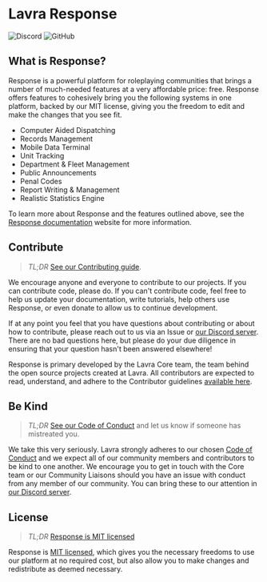 # Lavra Response

![Discord](https://img.shields.io/discord/270672972694552576?label=discord)
![GitHub](https://img.shields.io/github/license/lavrahq/response)

## What is Response?

Response is a powerful platform for roleplaying communities that brings a number of much-needed features at a very
affordable price: free. Response offers features to cohesively bring you the following systems in one platform, backed
by our MIT license, giving you the freedom to edit and make the changes that you see fit.

- Computer Aided Dispatching
- Records Management
- Mobile Data Terminal
- Unit Tracking
- Department & Fleet Management
- Public Announcements
- Penal Codes
- Report Writing & Management
- Realistic Statistics Engine

To learn more about Response and the features outlined above, see the [Response documentation](https://response.lavra.io)
website for more information. 

## Contribute

> _TL;DR_ [See our Contributing guide](CONTRIBUTING.md).

We encourage anyone and everyone to contribute to our projects. If you can contribute code, please do. If you can't
contribute code, feel free to help us update your documentation, write tutorials, help others use Response, or even
donate to allow us to continue development.

If at any point you feel that you have questions about contributing or about how to contribute, please reach out to
us via an Issue or [our Discord server](https://discord.gg/w9mGSD). There are no bad questions here, but please do
your due diligence in ensuring that your question hasn't been answered elsewhere!

Response is primary developed by the Lavra Core team, the team behind the open source projects created at Lavra.
All contributors are expected to read, understand, and adhere to the Contributor guidelines
[available here](CONTRIBUTING.md).

## Be Kind

> _TL;DR_ [See our Code of Conduct](CODE_OF_CONDUCT.md) and let us know if someone has mistreated you.

We take this very seriously. Lavra strongly adheres to our chosen [Code of Conduct](CODE_OF_CONDUCT.md) and we expect
all of our community members and contributors to be kind to one another. We encourage you to get in touch with the Core
team or our Community Liaisons should you have an issue with conduct from any member of our community. You can bring
these to our attention in [our Discord server](https://discord.gg/w9mGSD).

## License

> _TL;DR_ [Response is MIT licensed](LICENSE)

Response is [MIT licensed](LICENSE), which gives you the necessary freedoms to use our platform at no required
cost, but also allow you to make changes and redistribute as deemed necessary.
